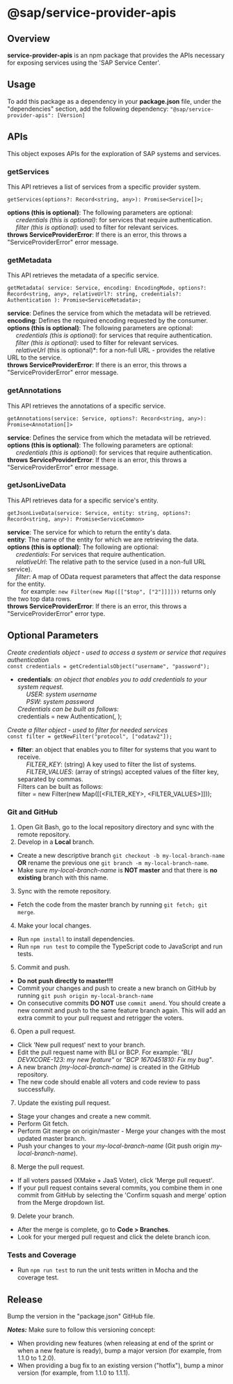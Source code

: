 # @sap/service-provider-apis
## Overview
**service-provider-apis** is an npm package that provides the APIs necessary for exposing services using the 'SAP Service Center'.

## Usage
To add this package as a dependency in your **package.json** file, under the "dependencies" section, add the following dependency: `"@sap/service-provider-apis": [Version]`

## APIs
This object exposes APIs for the exploration of SAP systems and services.

### __getServices__  

This API retrieves a list of services from a specific provider system.  

  `getServices(options?: Record<string, any>): Promise<Service[]>;`  
  
**options (this is optional)**: The following parameters are optional:  
&nbsp;&nbsp;&nbsp;&nbsp; *credentials (this is optional)*: for services that require authentication.  
&nbsp;&nbsp;&nbsp;&nbsp; *filter (this is optional)*: used to filter for relevant services.  
**throws ServiceProviderError**: If there is an error, this throws a "ServiceProviderError" error message.      

### __getMetadata__  

This API retrieves the metadata of a specific service.  

  `getMetadata(
    service: Service,
    encoding: EncodingMode,
    options?: Record<string, any>,
    relativeUrl?: string,
    credentials?: Authentication
  ): Promise<ServiceMetadata>;`  
  
**service**: Defines the service from which the metadata will be retrieved.  
**encoding**: Defines the required encoding requested by the consumer.  
**options (this is optional)**: The following parameters are optional:  
&nbsp;&nbsp;&nbsp;&nbsp; *credentials (this is optional)*: for services that require authentication.  
&nbsp;&nbsp;&nbsp;&nbsp; *filter (this is optional)*: used to filter for relevant services.  
&nbsp;&nbsp;&nbsp;&nbsp; *relativeUrl* (this is optional)*: for a non-full URL - provides the relative URL to the service.  
**throws ServiceProviderError**: If there is an error, this throws a "ServiceProviderError" error message.   

### __getAnnotations__  

This API retrieves the annotations of a specific service.  

  `getAnnotations(service: Service, options?: Record<string, any>): Promise<Annotation[]>`  
  
**service**: Defines the service from which the metadata will be retrieved.  
**options (this is optional)**: The following parameters are optional:   
&nbsp;&nbsp;&nbsp;&nbsp; *credentials (this is optional)*: for services that require authentication.  
**throws ServiceProviderError**: If there is an error, this throws a "ServiceProviderError" error message.   

### __getJsonLiveData__  

This API retrieves data for a specific service's entity.  

  `getJsonLiveData(service: Service, entity: string, options?: Record<string, any>): Promise<ServiceCommon>`  
  
**service**: The service for which to return the entity's data.</br> 
**entity**:  The name of the entity for which we are retrieving the data.  
**options (this is optional)**: The following are optional:   
&nbsp;&nbsp;&nbsp;&nbsp; *credentials*: For services that require authentication. </br> 
&nbsp;&nbsp;&nbsp;&nbsp; *relativeUrl*: The relative path to the service (used in a non-full URL service). </br> 
&nbsp;&nbsp;&nbsp;&nbsp; *filter*: A map of OData request parameters that affect the data response for the entity.  
&nbsp;&nbsp;&nbsp;&nbsp;&nbsp;&nbsp;&nbsp; for example: `new Filter(new Map([["$top", ["2"]]]]))` returns only the two top data rows.   
**throws ServiceProviderError**: If there is an error, this throws a "ServiceProviderError" error type.   


## Optional Parameters  
*Create credentials object - used to access a system or service that requires authentication*  
`const credentials = getCredentialsObject("username", "password");`  

- **credentials**: *an object that enables you to add credentials to your system request.  
    &nbsp;&nbsp;&nbsp;&nbsp; *USER*: system username  
    &nbsp;&nbsp;&nbsp;&nbsp; *PSW*: system password  
    Credentials can be built as follows:*  
    credentials = new Authentication(<USR>, <PSW>);  

*Create a filter object - used to filter for needed services*  
`const filter = getNewFilter("protocol", ["odatav2"]);`  

- **filter**: an object that enables you to filter for systems that you want to receive.  
    &nbsp;&nbsp;&nbsp;&nbsp; *FILTER_KEY*: (string) A key used to filter the list of systems.  
    &nbsp;&nbsp;&nbsp;&nbsp; *FILTER_VALUES*: (array of strings) accepted values of the filter key, separated by commas.  
    Filters can be built as follows:  
    filter = new Filter(new Map([[<FILTER_KEY>, <FILTER_VALUES>]]));  

### Git and GitHub

1. Open Git Bash, go to the local repository directory and sync with the remote repository.
2. Develop in a **Local** branch.

- Create a new descriptive branch `git checkout -b my-local-branch-name` <br>**OR** rename the previous one `git branch -m my-local-branch-name`.
- Make sure _my-local-branch-name_ is **NOT master** and that there is **no existing** branch with this name.

3. Sync with the remote repository.

- Fetch the code from the master branch by running `git fetch; git merge`.

4. Make your local changes.

- Run `npm install` to install dependencies.
- Run `npm run test` to compile the TypeScript code to JavaScript and run tests.

5. Commit and push.

- **Do not push directly to master!!!**
- Commit your changes and push to create a new branch on GitHub by running `git push origin my-local-branch-name`
- On consecutive commits **DO NOT** use `commit amend`. You should create a new commit and push to the same feature branch again. This will add an extra commit to your pull request and retrigger the voters.

6. Open a pull request.

- Click 'New pull request' next to your branch.
- Edit the pull request name with BLI or BCP. For example: _"BLI DEVXCORE-123: my new feature"_ or _"BCP 1670451810: Fix my bug"_.
- A new branch _(my-local-branch-name)_ is created in the GitHub repository.
- The new code should enable all voters and code review to pass successfully.

7. Update the existing pull request.

- Stage your changes and create a new commit.
- Perform Git fetch.
- Perform Git merge on origin/master - Merge your changes with the most updated master branch.
- Push your changes to your _my-local-branch-name_ (Git push origin _my-local-branch-name_).

8. Merge the pull request.

- If all voters passed (XMake + JaaS Voter), click 'Merge pull request'.  
- If your pull request contains several commits, you combine them in one commit from GitHub by selecting the 'Confirm squash and merge' option from the Merge dropdown list.

9. Delete your branch.

- After the merge is complete, go to **Code > Branches**.
- Look for your merged pull request and click the delete branch icon.

### Tests and Coverage

- Run `npm run test` to run the unit tests written in Mocha and the coverage test.

## Release

Bump the version in the "package.json" GitHub file.

  
**_Notes:_**
Make sure to follow this versioning concept:
- When providing new features (when releasing at end of the sprint or when a new feature is ready), bump a major version (for example, from 1.1.0 to 1.2.0).
- When providing a bug fix to an existing version ("hotfix"), bump a minor version (for example, from 1.1.0 to 1.1.1).

